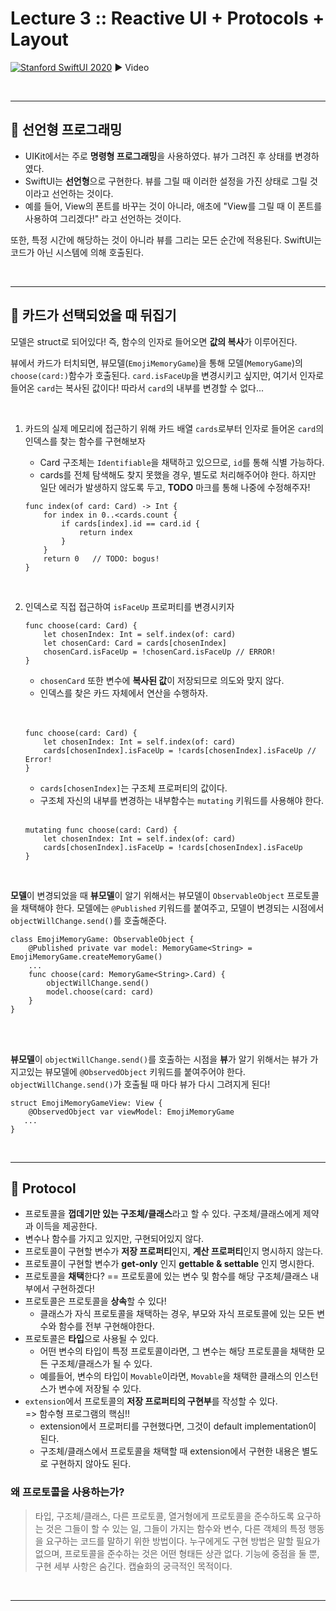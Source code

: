 # Lecture 3 :: Reactive UI + Protocols + Layout

[![Stanford SwiftUI 2020](http://img.youtube.com/vi/SIYdYpPXil4/0.jpg)](https://www.youtube.com/watch?v=SIYdYpPXil4)
▶️ Video

<br/>

---
## 🍎 선언형 프로그래밍
* UIKit에서는 주로 **명령형 프로그래밍**을 사용하였다. 뷰가 그려진 후 상태를 변경하였다.  
* SwiftUI는 **선언형**으로 구현한다. 뷰를 그릴 때 이러한 설정을 가진 상태로 그릴 것이라고 선언하는 것이다.
* 예를 들어, View의 폰트를 바꾸는 것이 아니라, 애초에 "View를 그릴 때 이 폰트를 사용하여 그리겠다!" 라고 선언하는 것이다.

또한, 특정 시간에 해당하는 것이 아니라 뷰를 그리는 모든 순간에 적용된다.
SwiftUI는 코드가 아닌 시스템에 의해 호출된다.

<br/>

---
## 🍎 카드가 선택되었을 때 뒤집기
모델은 struct로 되어있다! 즉, 함수의 인자로 들어오면 **값의 복사**가 이루어진다.

뷰에서 카드가 터치되면, 뷰모델(`EmojiMemoryGame`)을 통해 모델(`MemoryGame`)의 `choose(card:)`함수가 호출된다. `card.isFaceUp`을 변경시키고 싶지만, 여기서 인자로 들어온 `card`는 복사된 값이다! 따라서 `card`의 내부를 변경할 수 없다...


<br/>

1. 카드의 실제 메모리에 접근하기 위해 카드 배열 `cards`로부터 인자로 들어온 `card`의 인덱스를 찾는 함수를 구현해보자
    * Card 구조체는 `Identifiable`을 채택하고 있으므로, `id`를 통해 식별 가능하다.
    * cards를 전체 탐색해도 찾지 못했을 경우, 별도로 처리해주어야 한다. 하지만 일단 에러가 발생하지 않도록 두고, **TODO** 마크를 통해 나중에 수정해주자!
    
    ```
    func index(of card: Card) -> Int {
        for index in 0..<cards.count {
            if cards[index].id == card.id {
                return index
            }
        }
        return 0   // TODO: bogus!
    }
    ```

<br/>

2. 인덱스로 직접 접근하여 `isFaceUp` 프로퍼티를 변경시키자

    ```
    func choose(card: Card) {
        let chosenIndex: Int = self.index(of: card)
        let chosenCard: Card = cards[chosenIndex]
        chosenCard.isFaceUp = !chosenCard.isFaceUp // ERROR!
    }
    ```
    * `chosenCard` 또한 변수에 **복사된 값**이 저장되므로 의도와 맞지 않다.
    * 인덱스를 찾은 카드 자체에서 연산을 수행하자.


    <br/>

    <br/>

    ```
    func choose(card: Card) {
        let chosenIndex: Int = self.index(of: card)
        cards[chosenIndex].isFaceUp = !cards[chosenIndex].isFaceUp // Error!
    }
    ```
    * `cards[chosenIndex]`는 구조체 프로퍼티의 값이다.
    * 구조체 자신의 내부를 변경하는 내부함수는 `mutating` 키워드를 사용해야 한다.

    <br/>
    
    ```
    mutating func choose(card: Card) {
        let chosenIndex: Int = self.index(of: card)
        cards[chosenIndex].isFaceUp = !cards[chosenIndex].isFaceUp
    }
    ```

<br/>

**모델**이 변경되었을 때 **뷰모델**이 알기 위해서는 뷰모델이 `ObservableObject` 프로토콜을 채택해야 한다. 모델에는 `@Published` 키워드를 붙여주고, 모델이 변경되는 시점에서 `objectWillChange.send()`를 호출해준다.
```
class EmojiMemoryGame: ObservableObject {
    @Published private var model: MemoryGame<String> = EmojiMemoryGame.createMemoryGame()
    ...
    func choose(card: MemoryGame<String>.Card) {
        objectWillChange.send()
        model.choose(card: card)
    }
}
```

<br/>
<br/>


**뷰모델**이 `objectWillChange.send()`를 호출하는 시점을 **뷰**가 알기 위해서는 뷰가 가지고있는 뷰모델에 `@ObservedObject` 키워드를 붙여주어야 한다. `objectWillChange.send()`가 호출될 때 마다 뷰가 다시 그려지게 된다!
```
struct EmojiMemoryGameView: View {
    @ObservedObject var viewModel: EmojiMemoryGame
   ...
} 
```

<br/>

---
## 🍎 Protocol
* 프로토콜을 **껍데기만 있는 구조체/클래스**라고 할 수 있다. 구조체/클래스에게 제약과 이득을 제공한다.
* 변수나 함수를 가지고 있지만, 구현되어있지 않다.
* 프로토콜이 구현할 변수가 **저장 프로퍼티**인지, **계산 프로퍼티**인지 명시하지 않는다.
* 프로토콜이 구현할 변수가 **get-only** 인지 **gettable & settable** 인지 명시한다.
* 프로토콜을 **채택**한다? == 프로토콜에 있는 변수 및 함수를 해당 구조체/클래스 내부에서 구현하겠다!
* 프로토콜은 프로토콜을 **상속**할 수 있다!
    - 클래스가 자식 프로토콜을 채택하는 경우, 부모와 자식 프로토콜에 있는 모든 변수와 함수를 전부 구현해야한다.
* 프로토콜은 **타입**으로 사용될 수 있다.
    - 어떤 변수의 타입이 특정 프로토콜이라면, 그 변수는 해당 프로토콜을 채택한 모든 구조체/클래스가 될 수 있다.
    - 예를들어, 변수의 타입이 `Movable`이라면, `Movable`을 채택한 클래스의 인스턴스가 변수에 저장될 수 있다.
* `extension`에서 프로토콜의 **저장 프로퍼티의 구현부**를 작성할 수 있다.  
    => 함수형 프로그램의 핵심!!
    - extension에서 프로퍼티를 구현했다면, 그것이 default implementation이 된다.
    - 구조체/클래스에서 프로토콜을 채택할 때 extension에서 구현한 내용은 별도로 구현하지 않아도 된다.

### 왜 프로토콜을 사용하는가?
>  타입, 구조체/클래스, 다른 프로토콜, 열거형에게 프로토콜을 준수하도록 요구하는 것은 그들이 할 수 있는 일, 그들이 가지는 함수와 변수, 다른 객체의 특정 행동을 요구하는 코드를 말하기 위한 방법이다. 누구에게도 구현 방법은 말할 필요가 없으며, 프로토콜을 준수하는 것은 어떤 형태든 상관 없다. 기능에 중점을 둘 뿐, 구현 세부 사항은 숨긴다. 캡슐화의 궁극적인 목적이다.

<br/>

---
